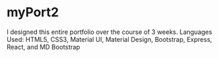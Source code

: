# myPort2
I designed this entire portfolio over the course of 3 weeks.
Languages Used:
HTML5, CSS3, Material UI, Material Design, Bootstrap, Express, React, and MD Bootstrap
